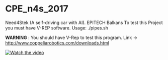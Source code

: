 # CPE_n4s_2017
Need4Stek (A self-driving car with AI). EPITECH Balkans
To test this Project you must have V-REP software.
Usage: ./pipes.sh

**WARNING** : You should have V-Rep to test this program.
Link -> http://www.coppeliarobotics.com/downloads.html

[![Watch the video](https://i.imgur.com/vKb2F1B.png)](https://youtu.be/vt5fpE0bzSY)
